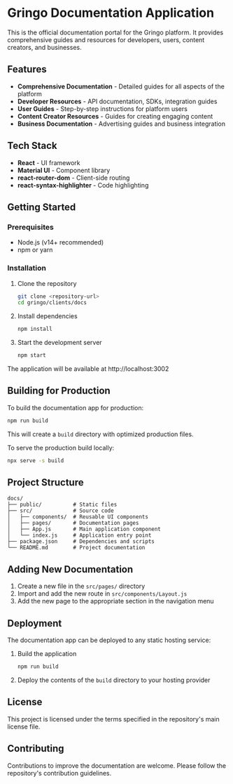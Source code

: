 # Gringo Documentation Application

This is the official documentation portal for the Gringo platform. It provides comprehensive guides and resources for developers, users, content creators, and businesses.

## Features

- **Comprehensive Documentation** - Detailed guides for all aspects of the platform
- **Developer Resources** - API documentation, SDKs, integration guides
- **User Guides** - Step-by-step instructions for platform users
- **Content Creator Resources** - Guides for creating engaging content
- **Business Documentation** - Advertising guides and business integration

## Tech Stack

- **React** - UI framework
- **Material UI** - Component library
- **react-router-dom** - Client-side routing
- **react-syntax-highlighter** - Code highlighting

## Getting Started

### Prerequisites

- Node.js (v14+ recommended)
- npm or yarn

### Installation

1. Clone the repository
   ```bash
   git clone <repository-url>
   cd gringo/clients/docs
   ```

2. Install dependencies
   ```bash
   npm install
   ```

3. Start the development server
   ```bash
   npm start
   ```

The application will be available at http://localhost:3002

## Building for Production

To build the documentation app for production:

```bash
npm run build
```

This will create a `build` directory with optimized production files.

To serve the production build locally:

```bash
npx serve -s build
```

## Project Structure

```
docs/
├── public/          # Static files
├── src/             # Source code
│   ├── components/  # Reusable UI components
│   ├── pages/       # Documentation pages
│   ├── App.js       # Main application component
│   └── index.js     # Application entry point
├── package.json     # Dependencies and scripts
└── README.md        # Project documentation
```

## Adding New Documentation

1. Create a new file in the `src/pages/` directory
2. Import and add the new route in `src/components/Layout.js`
3. Add the new page to the appropriate section in the navigation menu

## Deployment

The documentation app can be deployed to any static hosting service:

1. Build the application
   ```bash
   npm run build
   ```

2. Deploy the contents of the `build` directory to your hosting provider

## License

This project is licensed under the terms specified in the repository's main license file.

## Contributing

Contributions to improve the documentation are welcome. Please follow the repository's contribution guidelines. 